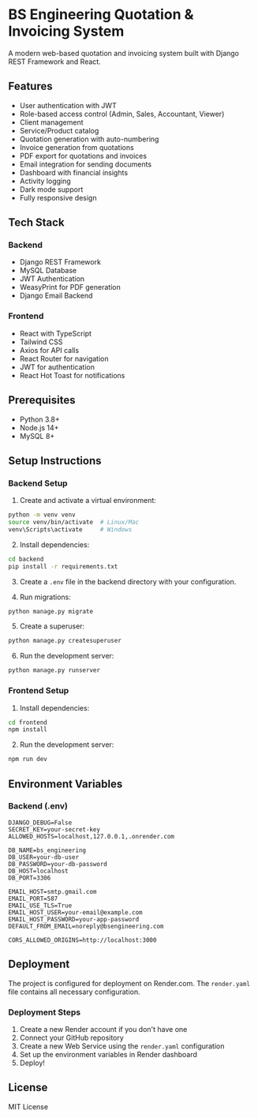 # BS Engineering Quotation & Invoicing System

A modern web-based quotation and invoicing system built with Django REST Framework and React.

## Features

- User authentication with JWT
- Role-based access control (Admin, Sales, Accountant, Viewer)
- Client management
- Service/Product catalog
- Quotation generation with auto-numbering
- Invoice generation from quotations
- PDF export for quotations and invoices
- Email integration for sending documents
- Dashboard with financial insights
- Activity logging
- Dark mode support
- Fully responsive design

## Tech Stack

### Backend
- Django REST Framework
- MySQL Database
- JWT Authentication
- WeasyPrint for PDF generation
- Django Email Backend

### Frontend
- React with TypeScript
- Tailwind CSS
- Axios for API calls
- React Router for navigation
- JWT for authentication
- React Hot Toast for notifications

## Prerequisites

- Python 3.8+
- Node.js 14+
- MySQL 8+

## Setup Instructions

### Backend Setup

1. Create and activate a virtual environment:
```bash
python -m venv venv
source venv/bin/activate  # Linux/Mac
venv\Scripts\activate     # Windows
```

2. Install dependencies:
```bash
cd backend
pip install -r requirements.txt
```

3. Create a `.env` file in the backend directory with your configuration.

4. Run migrations:
```bash
python manage.py migrate
```

5. Create a superuser:
```bash
python manage.py createsuperuser
```

6. Run the development server:
```bash
python manage.py runserver
```

### Frontend Setup

1. Install dependencies:
```bash
cd frontend
npm install
```

2. Run the development server:
```bash
npm run dev
```

## Environment Variables

### Backend (.env)

```
DJANGO_DEBUG=False
SECRET_KEY=your-secret-key
ALLOWED_HOSTS=localhost,127.0.0.1,.onrender.com

DB_NAME=bs_engineering
DB_USER=your-db-user
DB_PASSWORD=your-db-password
DB_HOST=localhost
DB_PORT=3306

EMAIL_HOST=smtp.gmail.com
EMAIL_PORT=587
EMAIL_USE_TLS=True
EMAIL_HOST_USER=your-email@example.com
EMAIL_HOST_PASSWORD=your-app-password
DEFAULT_FROM_EMAIL=noreply@bsengineering.com

CORS_ALLOWED_ORIGINS=http://localhost:3000
```

## Deployment

The project is configured for deployment on Render.com. The `render.yaml` file contains all necessary configuration.

### Deployment Steps

1. Create a new Render account if you don't have one
2. Connect your GitHub repository
3. Create a new Web Service using the `render.yaml` configuration
4. Set up the environment variables in Render dashboard
5. Deploy!

## License

MIT License
